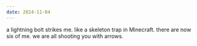 ```yaml
---
date: 2024-11-04
---
```


a lightning bolt strikes me. like a skeleton trap in Minecraft. there are now
six of me. we are all shooting you with arrows.
